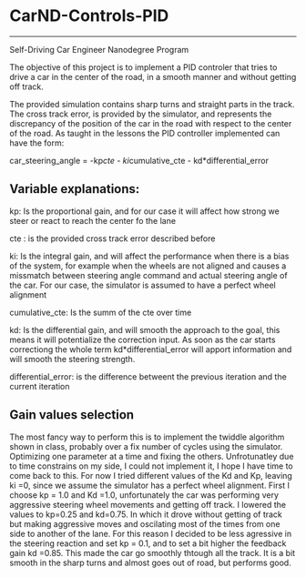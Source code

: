 # CarND-Controls-PID
---
Self-Driving Car Engineer Nanodegree Program

The objective of this project is to implement a PID controler that tries to drive a car in the center of the road, in a smooth manner and without getting off track.

The provided simulation contains sharp turns and straight parts in the track. 
The cross track error, is provided by the simulator, and represents the discrepancy of the position of the car in the road with respect to the center of the road. 
As taught in the lessons the PID controller implemented can have the form:

car_steering_angle = -kp*cte - ki*cumulative_cte - kd*differential_error



## Variable explanations:
kp: Is the proportional gain, and for our case it will affect how strong we steer or react to reach the center fo the lane

cte : is the provided cross track error described before

ki: Is the integral gain, and will affect the performance when there is a bias of the system, for example when the wheels are not aligned and causes a missmatch between steering angle command and actual steering angle of the car. For our case, the simulator is assumed to have a perfect wheel alignment

cumulative_cte: Is the summ of the cte over time

kd: Is the differential gain, and will smooth the approach to the goal, this means it will potentialize the correction input. As soon as the car starts correctiong the whole term kd*differential_error will apport information and will smooth the steering strength. 

differential_error: is the difference betweent the previous iteration and the current iteration


## Gain values selection

The most fancy way to perform this is to implement the twiddle algorithm shown in class, probably over a fix number of cycles using the simulator. Optimizing one parameter at a time and fixing the others. Unfrotunatley due to time constrains on my side, I could not implement it, I hope I have time to come back to this. 
For now I tried different values of the Kd and Kp, leaving ki =0, since we assume the simulator has a perfect wheel alignment.
First I choose kp = 1.0 and Kd =1.0, unfortunately the car was performing very aggressive steering wheel movements and getting off track. I lowered the values to kp=0.25 and kd=0.75. In which it drove without getting of track but making aggressive moves and oscilating most of the times from one side to another of the lane. For this reason I decided to be less agressive in the steering reaction and set kp = 0.1, and to set a bit higher the feedback gain kd =0.85. This made the car go smoothly thtough all the track. It is a bit smooth in the sharp turns and almost goes out of road, but performs good. 

